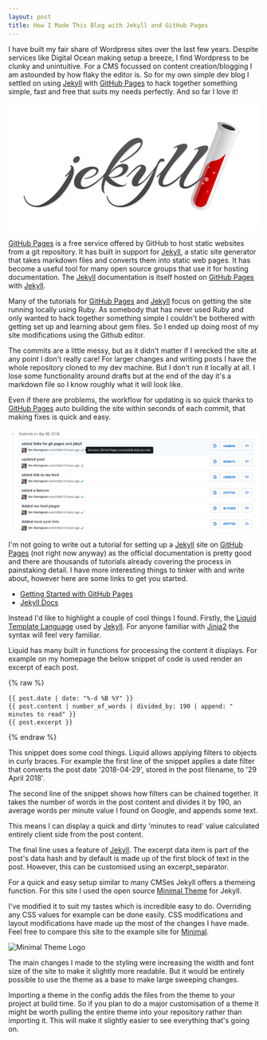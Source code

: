 ```yaml
---
layout: post
title: How I Made This Blog with Jekyll and GitHub Pages
---
```


I have built my fair share of Wordpress sites over the last few years. Despite services like Digital Ocean making setup a breeze, I find Wordpress to be clunky and unintuitive. For a CMS focussed on content creation/blogging I am astounded by how flaky the editor is. So for my own simple dev blog I settled on using [Jekyll](https://jekyllrb.com/) with [GitHub Pages](https://pages.github.com/) to hack together something simple, fast and free that suits my needs perfectly. And so far I love it!

![Jekyll Logo](https://raw.githubusercontent.com/jekyll/brand/master/jekyll-logo-light-transparent.png)

[GitHub Pages](https://pages.github.com/) is a free service offered by GitHub to host static websites from a git repository. It has built in support for [Jekyll](https://jekyllrb.com/), a static site generator that takes markdown files and converts them into static web pages. It has become a useful tool for many open source groups that use it for hosting documentation. The [Jekyll](https://jekyllrb.com/) documentation is itself hosted on [GitHub Pages](https://pages.github.com/) with [Jekyll](https://jekyllrb.com/).

Many of the tutorials for [GitHub Pages](https://pages.github.com/) and [Jekyll](https://jekyllrb.com/) focus on getting the site running locally using Ruby. As somebody that has never used Ruby and only wanted to hack together something simple I couldn't be bothered with getting set up and learning about gem files. So I ended up doing most of my site modifications using the Github editor.

The commits are a little messy, but as it didn't matter if I wrecked the site at any point I don't really care! For larger changes and writing posts I have the whole repository cloned to my dev machine. But I don't run it locally at all. I lose some functionality around drafts but at the end of the day it's a markdown file so I know roughly what it will look like.

Even if there are problems, the workflow for updating is so quick thanks to [GitHub Pages](https://pages.github.com/) auto building the site within seconds of each commit, that making fixes is quick and easy.

![GitHub Pages Builds](../assets/images/how-i-made-this-blog-gh-pages-build.png)

I'm not going to write out a tutorial for setting up a [Jekyll](https://jekyllrb.com/) site on [GitHub Pages](https://pages.github.com/) (not right now anyway) as the official documentation is pretty good and there are thousands of tutorials already covering the process in painstaking detail. I have more interesting things to tinker with and write about, however here are some links to get you started.

* [Getting Started with GitHub Pages](https://guides.github.com/features/pages/)
* [Jekyll Docs](https://jekyllrb.com/docs/home/)

Instead I'd like to highlight a couple of cool things I found. Firstly, the [Liquid Template Language](https://shopify.github.io/liquid/) used by [Jekyll](https://jekyllrb.com/). For anyone familiar with [Jinja2](http://jinja.pocoo.org/docs/2.10/) the syntax will feel very familiar.

Liquid has many built in functions for processing the content it displays. For example on my homepage the below snippet of code is used render an excerpt of each post.

{% raw %}
```liquid
{{ post.date | date: "%-d %B %Y" }}
{{ post.content | number_of_words | divided_by: 190 | append: " minutes to read" }}
{{ post.excerpt }}
```
{% endraw %}

This snippet does some cool things. Liquid allows applying filters to objects in curly braces. For example the first line of the snippet applies a date filter that converts the post date '2018-04-29', stored in the post filename, to '29 April 2018'.

The second line of the snippet shows how filters can be chained together. It takes the number of words in the post content and divides it by 190, an average words per minute value I found on Google, and appends some text.

This means I can display a quick and dirty 'minutes to read' value calculated entirely client side from the post content.

The final line uses a feature of [Jekyll](https://jekyllrb.com/). The excerpt data item is part of the post's data hash and by default is made up of the first block of text in the post. However, this can be customised using an excerpt_separator.

For a quick and easy setup similar to many CMSes Jekyll offers a themeing function. For this site I used the open source [Minimal Theme](https://github.com/pages-themes/minimal) for Jekyll.

I've modified it to suit my tastes which is incredible easy to do. Overriding any CSS values for example can be done easily. CSS modifications and layout modifications have made up the most of the changes I have made. Feel free to compare this site to the example site for [Minimal](https://github.com/pages-themes/minimal).

![Minimal Theme Logo](https://raw.githubusercontent.com/pages-themes/minimal/master/thumbnail.png)

The main changes I made to the styling were increasing the width and font size of the site to make it slightly more readable. But it would be entirely possible to use the theme as a base to make large sweeping changes.

Importing a theme in the config adds the files from the theme to your project at build time. So if you plan to do a major customisation of a theme it might be worth pulling the entire theme into your repository rather than importing it. This will make it slightly easier to see everything that's going on.
